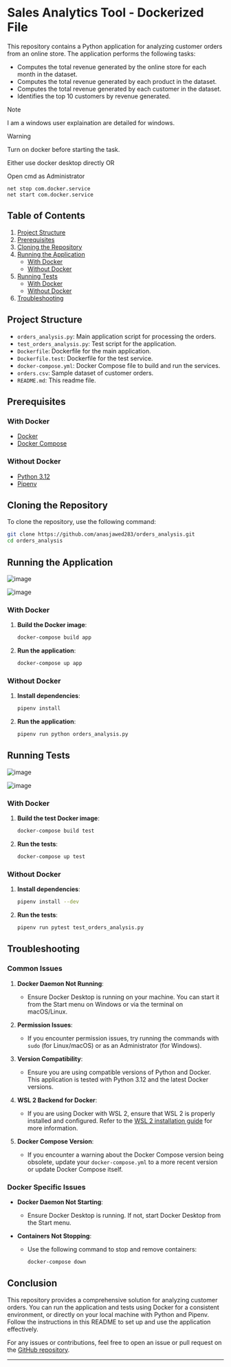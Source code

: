 

# Sales Analytics Tool - Dockerized File

This repository contains a Python application for analyzing customer orders from an online store. The application performs the following tasks:

- Computes the total revenue generated by the online store for each month in the dataset.
- Computes the total revenue generated by each product in the dataset.
- Computes the total revenue generated by each customer in the dataset.
- Identifies the top 10 customers by revenue generated.

> [!NOTE]
> I am a windows user explaination are detailed for windows.

> [!WARNING]
> Turn on docker before starting the task.
> 
> Either use docker desktop directly OR
> 
> Open cmd as Administrator
> ```
> net stop com.docker.service
> net start com.docker.service
> ```
## Table of Contents

1. [Project Structure](#project-structure)
2. [Prerequisites](#prerequisites)
3. [Cloning the Repository](#cloning-the-repository)
4. [Running the Application](#running-the-application)
    - [With Docker](#with-docker)
    - [Without Docker](#without-docker)
5. [Running Tests](#running-tests)
    - [With Docker](#with-docker-tests)
    - [Without Docker](#without-docker-tests)
6. [Troubleshooting](#troubleshooting)

## Project Structure

- `orders_analysis.py`: Main application script for processing the orders.
- `test_orders_analysis.py`: Test script for the application.
- `Dockerfile`: Dockerfile for the main application.
- `Dockerfile.test`: Dockerfile for the test service.
- `docker-compose.yml`: Docker Compose file to build and run the services.
- `orders.csv`: Sample dataset of customer orders.
- `README.md`: This readme file.

## Prerequisites

### With Docker

- [Docker](https://docs.docker.com/get-docker/)
- [Docker Compose](https://docs.docker.com/compose/install/)

### Without Docker

- [Python 3.12](https://www.python.org/downloads/)
- [Pipenv](https://pipenv.pypa.io/en/latest/install/)

## Cloning the Repository

To clone the repository, use the following command:

```sh
git clone https://github.com/anasjawed283/orders_analysis.git
cd orders_analysis
```

## Running the Application

![image](https://github.com/user-attachments/assets/d3df98f6-e9b8-4ae8-ae47-f87bbc8df9f4)

![image](https://github.com/user-attachments/assets/1985bf19-f2f9-4be4-8f43-b24f5bca5b91)


### With Docker

1. **Build the Docker image**:

    ```sh
    docker-compose build app
    ```

2. **Run the application**:

    ```sh
    docker-compose up app
    ```

### Without Docker

1. **Install dependencies**:

    ```sh
    pipenv install
    ```

2. **Run the application**:

    ```sh
    pipenv run python orders_analysis.py
    ```

## Running Tests

![image](https://github.com/user-attachments/assets/34f0838e-e8ec-449c-af2d-6068f8be020b)

![image](https://github.com/user-attachments/assets/632f021b-aed4-40c7-af05-45a8ff8e602c)


### With Docker

1. **Build the test Docker image**:

    ```sh
    docker-compose build test
    ```

2. **Run the tests**:

    ```sh
    docker-compose up test
    ```

### Without Docker

1. **Install dependencies**:

    ```sh
    pipenv install --dev
    ```

2. **Run the tests**:

    ```sh
    pipenv run pytest test_orders_analysis.py
    ```

## Troubleshooting

### Common Issues

1. **Docker Daemon Not Running**:
   - Ensure Docker Desktop is running on your machine. You can start it from the Start menu on Windows or via the terminal on macOS/Linux.

2. **Permission Issues**:
   - If you encounter permission issues, try running the commands with `sudo` (for Linux/macOS) or as an Administrator (for Windows).

3. **Version Compatibility**:
   - Ensure you are using compatible versions of Python and Docker. This application is tested with Python 3.12 and the latest Docker versions.

4. **WSL 2 Backend for Docker**:
   - If you are using Docker with WSL 2, ensure that WSL 2 is properly installed and configured. Refer to the [WSL 2 installation guide](https://docs.microsoft.com/en-us/windows/wsl/install) for more information.

5. **Docker Compose Version**:
   - If you encounter a warning about the Docker Compose version being obsolete, update your `docker-compose.yml` to a more recent version or update Docker Compose itself.

### Docker Specific Issues

- **Docker Daemon Not Starting**:
  - Ensure Docker Desktop is running. If not, start Docker Desktop from the Start menu.

- **Containers Not Stopping**:
  - Use the following command to stop and remove containers:

    ```sh
    docker-compose down
    ```

## Conclusion

This repository provides a comprehensive solution for analyzing customer orders. You can run the application and tests using Docker for a consistent environment, or directly on your local machine with Python and Pipenv. Follow the instructions in this README to set up and use the application effectively.

For any issues or contributions, feel free to open an issue or pull request on the [GitHub repository](https://github.com/anasjawed283/orders_analysis).

---

